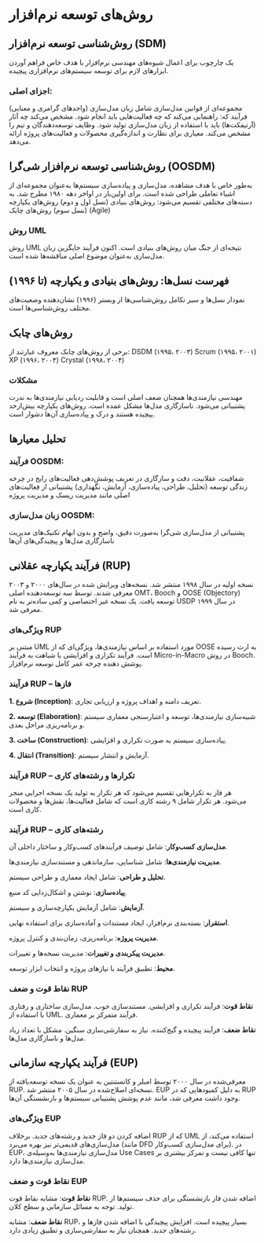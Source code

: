 
# روش‌های توسعه نرم‌افزار


## روش‌شناسی توسعه نرم‌افزار (SDM)
یک چارچوب برای اعمال شیوه‌های مهندسی نرم‌افزار با هدف خاص فراهم آوردن ابزارهای لازم برای توسعه سیستم‌های نرم‌افزاری پیچیده.

### اجزای اصلی:
مجموعه‌ای از قوانین مدل‌سازی شامل زبان مدل‌سازی (واحدهای گرامری و معنایی)
فرآیند که:
  راهنمایی می‌کند که چه فعالیت‌هایی باید انجام شود.
  مشخص می‌کند چه آثار (آرتیفکت‌ها) باید با استفاده از زبان مدل‌سازی تولید شود.
  وظایف توسعه‌دهندگان و تیم را مشخص می‌کند.
  معیاری برای نظارت و اندازه‌گیری محصولات و فعالیت‌های پروژه ارائه می‌دهد.

## روش‌شناسی توسعه نرم‌افزار شی‌گرا (OOSDM)
به‌طور خاص با هدف مشاهده، مدل‌سازی و پیاده‌سازی سیستم‌ها به‌عنوان مجموعه‌ای از اشیاء تعاملی طراحی شده است.
برای اولین‌بار در اواخر دهه ۱۹۸۰ مطرح شد.
به دسته‌های مختلفی تقسیم می‌شود:
 روش‌های بنیادی (نسل اول و دوم)
  روش‌های یکپارچه (نسل سوم)
  روش‌های چابک (Agile)

### روش UML
روش UML نتیجه‌ای از جنگ میان روش‌های بنیادی است.
اکنون فرآیند جایگزین زبان مدل‌سازی به‌عنوان موضوع اصلی مناقشه‌ها شده است.

## فهرست نسل‌ها: روش‌های بنیادی و یکپارچه (تا ۱۹۹۶)
نمودار نسل‌ها و سیر تکامل روش‌شناسی‌ها از وبستر (۱۹۹۶) نشان‌دهنده وضعیت‌های مختلف روش‌شناسی‌ها است.

## روش‌های چابک
برخی از روش‌های چابک معروف عبارتند از:
  DSDM (۱۹۹۵، ۲۰۰۳)
  Scrum (۱۹۹۵، ۲۰۰۱)
  XP (۱۹۹۶، ۲۰۰۴)
  Crystal (۱۹۹۸، ۲۰۰۴)

### مشکلات
مهندسی نیازمندی‌ها همچنان ضعف اصلی است و قابلیت ردیابی نیازمندی‌ها به ندرت پشتیبانی می‌شود.
ناسازگاری مدل‌ها مشکل عمده است.
روش‌های یکپارچه بیش‌ازحد پیچیده هستند و درک و پیاده‌سازی آن‌ها دشوار است.

## تحلیل معیارها
### فرآیند OOSDM:
شفافیت، عقلانیت، دقت و سازگاری در تعریف
پوشش‌دهی فعالیت‌های رایج در چرخه زندگی توسعه (تحلیل، طراحی، پیاده‌سازی، آزمایش، نگهداری)
پشتیبانی از فعالیت‌های اصلی مانند مدیریت ریسک و مدیریت پروژه

### زبان مدل‌سازی OOSDM:
پشتیبانی از مدل‌سازی شی‌گرا به‌صورت دقیق، واضح و بدون ابهام
تکنیک‌های مدیریت ناسازگاری مدل‌ها و پیچیدگی‌های آن‌ها


## فرآیند یکپارچه عقلانی (RUP)
 نسخه اولیه در سال ۱۹۹۸ منتشر شد.
نسخه‌های ویرایش شده در سال‌های ۲۰۰۰ و ۲۰۰۳ معرفی شدند.
توسط سه توسعه‌دهنده اصلی OMT، Booch و OOSE (Objectory) توسعه یافت.
یک نسخه غیر اختصاصی و کمی ساده‌تر به نام USDP در سال ۱۹۹۹ معرفی شد.

### ویژگی‌های RUP
مبتنی بر UML
مورد استفاده بر اساس نیازمندی‌ها، ویژگی‌ای که از OOSE به ارث رسیده است.
فرآیند تکراری و افزایشی با شباهت به فرآیند Micro-in-Macro در روش Booch.
پوشش دهنده چرخه عمر کامل توسعه نرم‌افزار.

### فرآیند RUP – فازها
**1. شروع (Inception)**: تعریف دامنه و اهداف پروژه و ارزیابی تجاری.


**2. توسعه (Elaboration)**: شبیه‌سازی نیازمندی‌ها، توسعه و اعتبارسنجی معماری سیستم و برنامه‌ریزی مراحل بعدی.

**3. ساخت (Construction)**: پیاده‌سازی سیستم به صورت تکراری و افزایشی.

**4. انتقال (Transition)**: آزمایش و انتشار سیستم.

### فرآیند RUP – تکرارها و رشته‌های کاری
هر فاز به تکرارهایی تقسیم می‌شود که هر تکرار به تولید یک نسخه اجرایی منجر می‌شود.
هر تکرار شامل ۹ رشته کاری است که شامل فعالیت‌ها، نقش‌ها و محصولات کاری است.

### فرآیند RUP – رشته‌های کاری
**مدل‌سازی کسب‌وکار**: شامل توصیف فرآیندهای کسب‌وکار و ساختار داخلی آن.

**مدیریت نیازمندی‌ها**: شامل شناسایی، سازماندهی و مستندسازی نیازمندی‌ها.

**تحلیل و طراحی**: شامل ایجاد معماری و طراحی سیستم.

**پیاده‌سازی**: نوشتن و اشکال‌زدایی کد منبع.

**آزمایش**: شامل آزمایش یکپارچه‌سازی و سیستم.

**استقرار**: بسته‌بندی نرم‌افزار، ایجاد مستندات و آماده‌سازی برای استفاده نهایی.

**مدیریت پروژه**: برنامه‌ریزی، زمان‌بندی و کنترل پروژه.

**مدیریت پیکربندی و تغییرات**: مدیریت نسخه‌ها و تغییرات.

**محیط**: تطبیق فرآیند با نیازهای پروژه و انتخاب ابزار توسعه.

### نقاط قوت و ضعف RUP

**نقاط قوت**:
فرآیند تکراری و افزایشی.
مستندسازی خوب.
مدل‌سازی ساختاری و رفتاری با استفاده از UML.
فرآیند متمرکز بر معماری.

**نقاط ضعف**:
فرآیند پیچیده و گیج‌کننده.
نیاز به سفارشی‌سازی سنگین.
مشکل با تعداد زیاد مدل‌ها و ناسازگاری مدل‌ها.

## فرآیند یکپارچه سازمانی (EUP)
معرفی‌شده در سال ۲۰۰۰ توسط امبلر و کانستنتین به عنوان یک نسخه توسعه‌یافته از RUP.
نسخه‌ای اصلاح‌شده در سال ۲۰۰۵ منتشر شد.
EUP به دلیل کمبودهایی که در RUP وجود داشت معرفی شد، مانند عدم پوشش پشتیبانی سیستم‌ها و بازنشستگی آن‌ها.

### ویژگی‌های EUP
اضافه کردن دو فاز جدید و رشته‌های جدید.
برخلاف RUP که از UML استفاده می‌کند، از مدل‌سازی‌های قدیمی‌تر نیز بهره می‌برد (مانند DFD برای مدل‌سازی کسب‌وکار).
در EUP، مدل‌سازی نیازمندی‌ها به‌وسیله‌ی Use Cases تنها کافی نیست و تمرکز بیشتری بر مدل‌سازی نیازمندی‌ها دارد.

### نقاط قوت و ضعف EUP
**نقاط قوت**:
مشابه نقاط قوت RUP.
اضافه شدن فاز بازنشستگی برای حذف سیستم‌ها از تولید.
توجه به مسائل سازمانی و سطح کلان.

**نقاط ضعف**:
مشابه RUP، بسیار پیچیده است.
افزایش پیچیدگی با اضافه شدن فازها و رشته‌های جدید.
همچنان نیاز به سفارشی‌سازی و تطبیق زیادی دارد.


